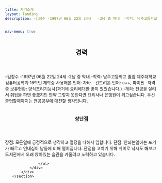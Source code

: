 ```yaml
---
title: 자기소개
layout: landing
description: -김정수 -1997년 06월 22일 24세   -2남 중 막내  -학력: 남주고등학교 졸업 제주대학교 컴퓨터공학과 16학번 재학중


nav-menu: true
---
```


<!-- Main -->
<div id="main">

<!-- One -->
<section id="one">
	<div class="inner">
		<header class="major">
			<h2>경력</h2>
		</header>
		<p> -김정수 -1997년 06월 22일 24세   -2남 중 막내  -학력: 남주고등학교 졸업 제주대학교 컴퓨터공학과 16학번 재학중
사용해본 언어: 자바. -건드려본 언어: c++, 파이썬 -자격증 보유현황: 양식조리기능사(과거에 요리에대한 꿈이 있었습니다.) -계획: 전공을 살려서 취업을 하면 좋겠지만 만약 그렇지 못한다면 요리사나 은행원이 되고싶습니다. 우선 졸업할때까지는 전공공부에 매진할 생각입니다.</p>
	</div>
</section>

<!-- Two -->
<section id="two" class="spotlights">
	<section>
		<a href="generic.html" class="image">
			<img src="{% link assets/images/pic08.jpg %}" alt="" data-position="center center" />
		</a>
		<div class="content">
			<div class="inner">
				<header class="major">
					<h3>장단점</h3>
				</header>
				<p>장점: 모든일에 긍정적으로 생각하고 열정을 다해서 임합니다. 단점: 안되는일에는 포기가 빠르고 인내심이 남들에 비해 떨어집니다. 단점을 고치기 위해 취미로 낚시도 해보고 도서관에서 오래 앉아있는 습관을 키울려고 노력하고 있습니다.	</p>
				<ul class="actions">
					
				</ul>
			</div>
		</div>
	</section>



